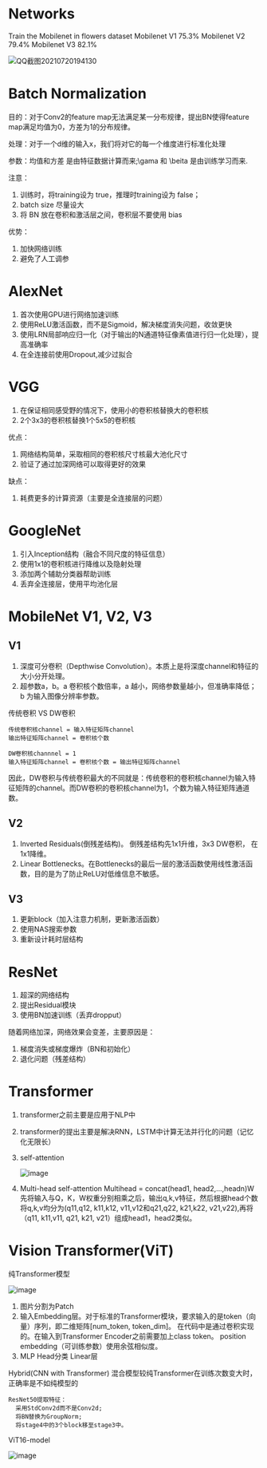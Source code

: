 # Networks
Train the Mobilenet in flowers dataset
Mobilenet V1 75.3%
Mobilenet V2 79.4%
Mobilenet V3 82.1%


![QQ截图20210720194130](https://user-images.githubusercontent.com/52600391/126318067-66b47327-8f4e-4f17-8b7d-2afe54ee4708.png)

# Batch Normalization
  目的：对于Conv2的feature map无法满足某一分布规律，提出BN使得feature map满足均值为0，方差为1的分布规律。
  
  处理：对于一个d维的输入x，我们将对它的每一个维度进行标准化处理
  
  参数：均值和方差 是由特征数据计算而来;\gama 和 \beita 是由训练学习而来.
  
  注意：
  
  1. 训练时，将training设为 true，推理时training设为 false；
  2. batch size 尽量设大
  3. 将 BN 放在卷积和激活层之间，卷积层不要使用 bias

  优势：
  1. 加快网络训练
  2. 避免了人工调参

# AlexNet
  
  1. 首次使用GPU进行网络加速训练
  2. 使用ReLU激活函数，而不是Sigmoid，解决梯度消失问题，收敛更快
  3. 使用LRN局部响应归一化（对于输出的N通道特征像素值进行归一化处理），提高准确率
  4. 在全连接前使用Dropout,减少过拟合

# VGG
  
  1. 在保证相同感受野的情况下，使用小的卷积核替换大的卷积核
  2. 2个3x3的卷积核替换1个5x5的卷积核

  优点：
  1. 网络结构简单，采取相同的卷积核尺寸核最大池化尺寸
  2. 验证了通过加深网络可以取得更好的效果

  缺点：
  1. 耗费更多的计算资源（主要是全连接层的问题）

# GoogleNet

  1. 引入Inception结构（融合不同尺度的特征信息）
  2. 使用1x1的卷积核进行降维以及隐射处理
  3. 添加两个辅助分类器帮助训练
  4. 丢弃全连接层，使用平均池化层

# MobileNet V1, V2, V3
  
  ## V1
  1. 深度可分卷积（Depthwise Convolution）。本质上是将深度channel和特征的大小分开处理。
  2. 超参数a，b。a 卷积核个数倍率，a 越小，网络参数量越小，但准确率降低；b 为输入图像分辨率参数。

传统卷积 VS DW卷积

    传统卷积核channel = 输入特征矩阵channel
    输出特征矩阵channel = 卷积核个数
    
    DW卷积核channnel = 1
    输入特征矩阵channel = 卷积核个数 = 输出特征矩阵channel
因此，DW卷积与传统卷积最大的不同就是：传统卷积的卷积核channel为输入特征矩阵的channel。而DW卷积的卷积核channel为1，个数为输入特征矩阵通道数。

  ## V2
  1. Inverted Residuals(倒残差结构)。 倒残差结构先1x1升维，3x3 DW卷积， 在1x1降维。
  2. Linear Bottlenecks。在Bottlenecks的最后一层的激活函数使用线性激活函数，目的是为了防止ReLU对低维信息不敏感。

  ## V3
  1. 更新block（加入注意力机制，更新激活函数）
  2. 使用NAS搜索参数
  3. 重新设计耗时层结构
  
# ResNet

  1. 超深的网络结构
  2. 提出Residual模块
  3. 使用BN加速训练（丢弃dropput）

  随着网络加深，网络效果会变差，主要原因是：
  1. 梯度消失或梯度爆炸（BN和初始化）
  2. 退化问题（残差结构）


# Transformer
  
  1. transformer之前主要是应用于NLP中
  2. transformer的提出主要是解决RNN，LSTM中计算无法并行化的问题（记忆化无限长）
  3. self-attention

      ![image](https://user-images.githubusercontent.com/52600391/130730453-d50ce5e8-df8d-4906-b0fd-1a1d55480ff4.png)
      
  4. Multi-head self-attention
     Multihead = concat(head1, head2,...,headn)W
     先将输入与Q，K，W权重分别相乘之后，输出q,k,v特征，然后根据head个数将q,k,v均分为(q11,q12, k11,k12, v11,v12和q21,q22, k21,k22, v21,v22),再将（q11, k11,v11, q21, k21, v21）组成head1，head2类似。
     
# Vision Transformer(ViT)
  纯Transformer模型
  
  ![image](https://user-images.githubusercontent.com/52600391/130731719-3d8f64f3-0491-419c-9e76-f6d00ba65dfd.png)
  
  1. 图片分割为Patch
  2. 输入Embedding层。对于标准的Transformer模块，要求输入的是token（向量）序列，即二维矩阵[num_token, token_dim]。 在代码中是通过卷积实现的。在输入到Transformer Encoder之前需要加上class token。
    position embedding（可训练参数）使用余弦相似度。
  4. MLP Head分类
    Linear层
    
    
  Hybrid(CNN with Transformer) 混合模型较纯Transformer在训练次数变大时，正确率是不如纯模型的
  
    ResNet50提取特征：
      采用StdConv2d而不是Conv2d;
      将BN替换为GroupNorm;
      将stage4中的3个block移至stage3中。
  
  ViT16-model
  
  ![image](https://user-images.githubusercontent.com/52600391/130783169-e47ee457-0dcb-407b-b53d-91576357dd1f.png)





